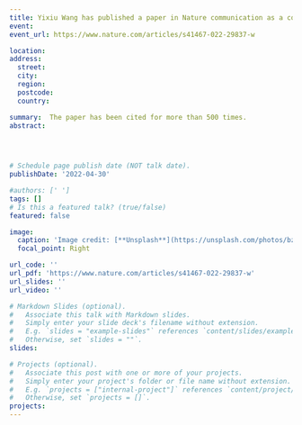 ```yaml
---
title: Yixiu Wang has published a paper in Nature communication as a co-first author.
event:  
event_url: https://www.nature.com/articles/s41467-022-29837-w

location:  
address:
  street:  
  city:  
  region:  
  postcode:  
  country:  

summary:  The paper has been cited for more than 500 times.
abstract:  


 

# Schedule page publish date (NOT talk date).
publishDate: '2022-04-30'

#authors: [' ']
tags: []
# Is this a featured talk? (true/false)
featured: false

image:
  caption: 'Image credit: [**Unsplash**](https://unsplash.com/photos/bzdhc5b3Bxs)'
  focal_point: Right

url_code: ''
url_pdf: 'https://www.nature.com/articles/s41467-022-29837-w'
url_slides: ''
url_video: ''

# Markdown Slides (optional).
#   Associate this talk with Markdown slides.
#   Simply enter your slide deck's filename without extension.
#   E.g. `slides = "example-slides"` references `content/slides/example-slides.md`.
#   Otherwise, set `slides = ""`.
slides:

# Projects (optional).
#   Associate this post with one or more of your projects.
#   Simply enter your project's folder or file name without extension.
#   E.g. `projects = ["internal-project"]` references `content/project/deep-learning/index.md`.
#   Otherwise, set `projects = []`.
projects:
---
```

